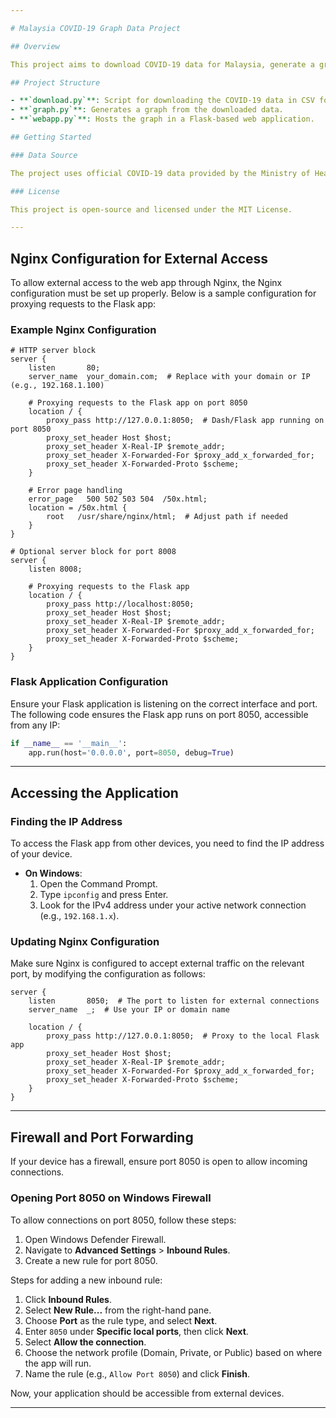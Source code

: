 ```yaml
---

# Malaysia COVID-19 Graph Data Project

## Overview

This project aims to download COVID-19 data for Malaysia, generate a graph from this data, and serve the graph using a Flask web application. It provides an easy way to visualize the pandemic trends.

## Project Structure

- **`download.py`**: Script for downloading the COVID-19 data in CSV format from [MOH's Open Data](https://data.moh.gov.my/).
- **`graph.py`**: Generates a graph from the downloaded data.
- **`webapp.py`**: Hosts the graph in a Flask-based web application.

## Getting Started

### Data Source

The project uses official COVID-19 data provided by the Ministry of Health Malaysia, available at [data.moh.gov.my](https://data.moh.gov.my/).

### License

This project is open-source and licensed under the MIT License.

---
```


## Nginx Configuration for External Access

To allow external access to the web app through Nginx, the Nginx configuration must be set up properly. Below is a sample configuration for proxying requests to the Flask app:

### Example Nginx Configuration

```nginx
# HTTP server block
server {
    listen       80;
    server_name  your_domain.com;  # Replace with your domain or IP (e.g., 192.168.1.100)

    # Proxying requests to the Flask app on port 8050
    location / {
        proxy_pass http://127.0.0.1:8050;  # Dash/Flask app running on port 8050
        proxy_set_header Host $host;
        proxy_set_header X-Real-IP $remote_addr;
        proxy_set_header X-Forwarded-For $proxy_add_x_forwarded_for;
        proxy_set_header X-Forwarded-Proto $scheme;
    }

    # Error page handling
    error_page   500 502 503 504  /50x.html;
    location = /50x.html {
        root   /usr/share/nginx/html;  # Adjust path if needed
    }
}

# Optional server block for port 8008
server {
    listen 8008;

    # Proxying requests to the Flask app
    location / {
        proxy_pass http://localhost:8050;
        proxy_set_header Host $host;
        proxy_set_header X-Real-IP $remote_addr;
        proxy_set_header X-Forwarded-For $proxy_add_x_forwarded_for;
        proxy_set_header X-Forwarded-Proto $scheme;
    }
}
```

### Flask Application Configuration

Ensure your Flask application is listening on the correct interface and port. The following code ensures the Flask app runs on port 8050, accessible from any IP:

```python
if __name__ == '__main__':
    app.run(host='0.0.0.0', port=8050, debug=True)
```

---

## Accessing the Application

### Finding the IP Address

To access the Flask app from other devices, you need to find the IP address of your device.

- **On Windows**:
  1. Open the Command Prompt.
  2. Type `ipconfig` and press Enter.
  3. Look for the IPv4 address under your active network connection (e.g., `192.168.1.x`).

### Updating Nginx Configuration

Make sure Nginx is configured to accept external traffic on the relevant port, by modifying the configuration as follows:

```nginx
server {
    listen       8050;  # The port to listen for external connections
    server_name  _;  # Use your IP or domain name

    location / {
        proxy_pass http://127.0.0.1:8050;  # Proxy to the local Flask app
        proxy_set_header Host $host;
        proxy_set_header X-Real-IP $remote_addr;
        proxy_set_header X-Forwarded-For $proxy_add_x_forwarded_for;
        proxy_set_header X-Forwarded-Proto $scheme;
    }
}
```

---

## Firewall and Port Forwarding

If your device has a firewall, ensure port 8050 is open to allow incoming connections.

### Opening Port 8050 on Windows Firewall

To allow connections on port 8050, follow these steps:

1. Open Windows Defender Firewall.
2. Navigate to **Advanced Settings** > **Inbound Rules**.
3. Create a new rule for port 8050.

Steps for adding a new inbound rule:
1. Click **Inbound Rules**.
2. Select **New Rule...** from the right-hand pane.
3. Choose **Port** as the rule type, and select **Next**.
4. Enter `8050` under **Specific local ports**, then click **Next**.
5. Select **Allow the connection**.
6. Choose the network profile (Domain, Private, or Public) based on where the app will run.
7. Name the rule (e.g., `Allow Port 8050`) and click **Finish**.

Now, your application should be accessible from external devices.

---

